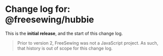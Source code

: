 # Change log for: @freesewing/hubbie



This is the **initial release**, and the start of this change log.

> Prior to version 2, FreeSewing was not a JavaScript project.
> As such, that history is out of scope for this change log.

